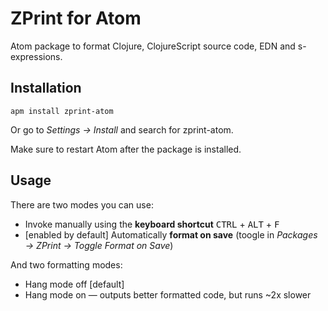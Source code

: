 # ZPrint for Atom

Atom package to format Clojure, ClojureScript source code, EDN and s-expressions.

## Installation

```
apm install zprint-atom
```

Or go to _Settings → Install_ and search for zprint-atom.

Make sure to restart Atom after the package is installed.

## Usage

There are two modes you can use:

* Invoke manually using the **keyboard shortcut** <kbd>CTRL</kbd> + <kbd>ALT</kbd> + <kbd>F</kbd>
* [enabled by default] Automatically **format on save** (toogle in _Packages → ZPrint → Toggle Format on Save_)

And two formatting modes:

* Hang mode off [default]
* Hang mode on — outputs better formatted code, but runs ~2x slower
